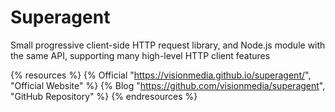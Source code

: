 # Superagent

Small progressive client-side HTTP request library, and Node.js module with the same API, supporting many high-level HTTP client features

{% resources %}
  {% Official "https://visionmedia.github.io/superagent/", "Official Website" %}
  {% Blog "https://github.com/visionmedia/superagent", "GitHub Repository" %}
{% endresources %}
